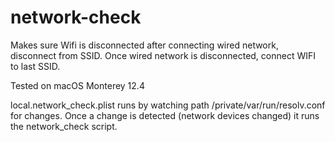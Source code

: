 # network-check
Makes sure Wifi is disconnected after connecting wired network, disconnect from SSID. Once wired network is disconnected, connect WIFI to last SSID.

Tested on macOS Monterey 12.4

local.network_check.plist runs by watching path /private/var/run/resolv.conf for changes. Once a change is detected (network devices changed) it runs the network_check script. 

